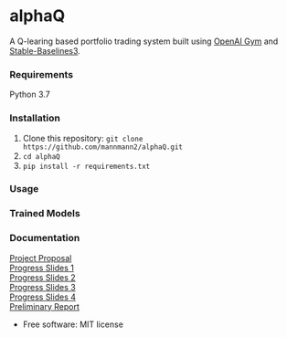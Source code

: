 # alphaQ

A Q-learing based portfolio trading system built using [OpenAI Gym](https://github.com/openai/gym) and [Stable-Baselines3](https://github.com/DLR-RM/stable-baselines3).

### Requirements
Python 3.7

### Installation
1. Clone this repository: `git clone https://github.com/mannmann2/alphaQ.git`
1. `cd alphaQ`
1. `pip install -r requirements.txt`

### Usage 


### Trained Models


### Documentation
[Project Proposal](docs/ProjectProposal.pdf)  
[Progress Slides 1](docs/ProgressSlides1.pdf)  
[Progress Slides 2](docs/ProgressSlides2.pdf)  
[Progress Slides 3](docs/ProgressSlides3.pdf)  
[Progress Slides 4](docs/ProgressSlides4.pdf)  
[Preliminary Report](docs/PreliminaryProjectReport.pdf)  


* Free software: MIT license
